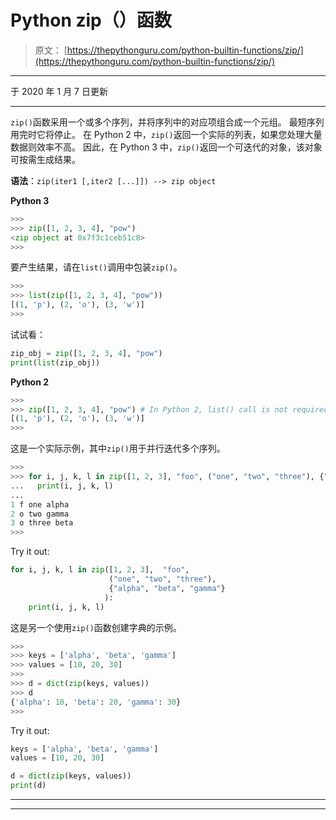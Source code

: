 # Python zip（）函数

> 原文： [https://thepythonguru.com/python-builtin-functions/zip/](https://thepythonguru.com/python-builtin-functions/zip/)

* * *

于 2020 年 1 月 7 日更新

* * *

`zip()`函数采用一个或多个序列，并将序列中的对应项组合成一个元组。 最短序列用完时它将停止。 在 Python 2 中，`zip()`返回一个实际的列表，如果您处理大量数据则效率不高。 因此，在 Python 3 中，`zip()`返回一个可迭代的对象，该对象可按需生成结果。

**语法**：`zip(iter1 [,iter2 [...]]) --> zip object`

**Python 3**

```py
>>>
>>> zip([1, 2, 3, 4], "pow")
<zip object at 0x7f3c1ceb51c8>
>>>

```

要产生结果，请在`list()`调用中包装`zip()`。

```py
>>>
>>> list(zip([1, 2, 3, 4], "pow"))
[(1, 'p'), (2, 'o'), (3, 'w')]
>>>

```

试试看：

```py
zip_obj = zip([1, 2, 3, 4], "pow")
print(list(zip_obj)) 
```

**Python 2**

```py
>>>
>>> zip([1, 2, 3, 4], "pow") # In Python 2, list() call is not required
[(1, 'p'), (2, 'o'), (3, 'w')]
>>>

```

这是一个实际示例，其中`zip()`用于并行迭代多个序列。

```py
>>>
>>> for i, j, k, l in zip([1, 2, 3], "foo", ("one", "two", "three"), {"alpha", "beta", "gamma"}):
...   print(i, j, k, l)
...
1 f one alpha
2 o two gamma
3 o three beta
>>>

```

Try it out:

```py
for i, j, k, l in zip([1, 2, 3],  "foo", 
                      ("one", "two", "three"), 
                      {"alpha", "beta", "gamma"}
                     ):
    print(i, j, k, l) 
```

这是另一个使用`zip()`函数创建字典的示例。

```py
>>> 
>>> keys = ['alpha', 'beta', 'gamma']
>>> values = [10, 20, 30]
>>> 
>>> d = dict(zip(keys, values))
>>> d
{'alpha': 10, 'beta': 20, 'gamma': 30}
>>>

```

Try it out:

```py
keys = ['alpha', 'beta', 'gamma']
values = [10, 20, 30]

d = dict(zip(keys, values))
print(d) 
```

* * *

* * *